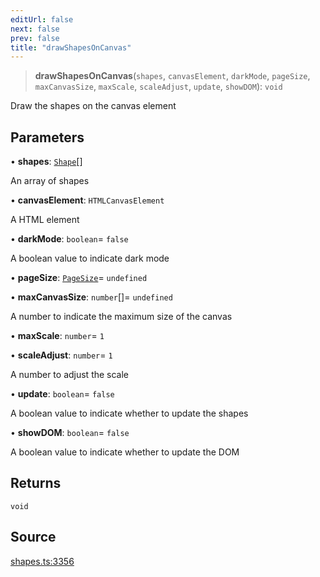 ```yaml
---
editUrl: false
next: false
prev: false
title: "drawShapesOnCanvas"
---
```


> **drawShapesOnCanvas**(`shapes`, `canvasElement`, `darkMode`, `pageSize`, `maxCanvasSize`, `maxScale`, `scaleAdjust`, `update`, `showDOM`): `void`

Draw the shapes on the canvas element

## Parameters

• **shapes**: [`Shape`](/api-core/classes/shape/)[]

An array of shapes

• **canvasElement**: `HTMLCanvasElement`

A <canvas> HTML element

• **darkMode**: `boolean`= `false`

A boolean value to indicate dark mode

• **pageSize**: [`PageSize`](/api-core/type-aliases/pagesize/)= `undefined`

• **maxCanvasSize**: `number`[]= `undefined`

A number to indicate the maximum size of the canvas

• **maxScale**: `number`= `1`

• **scaleAdjust**: `number`= `1`

A number to adjust the scale

• **update**: `boolean`= `false`

A boolean value to indicate whether to update the shapes

• **showDOM**: `boolean`= `false`

A boolean value to indicate whether to update the DOM

## Returns

`void`

## Source

[shapes.ts:3356](https://github.com/dgmjs/dgmjs/blob/main/packages/core/src/shapes.ts#L3356)
